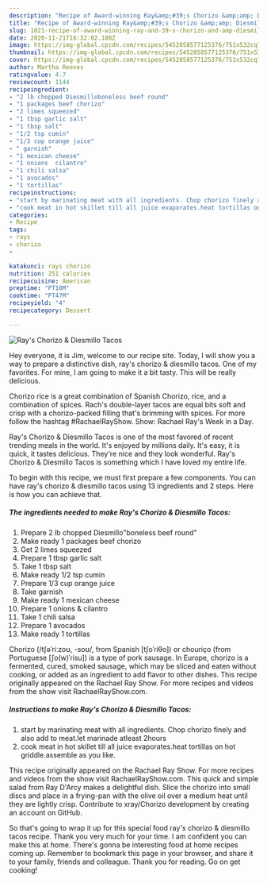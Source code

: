 ```yaml
---
description: "Recipe of Award-winning Ray&amp;#39;s Chorizo &amp;amp; Diesmillo Tacos"
title: "Recipe of Award-winning Ray&amp;#39;s Chorizo &amp;amp; Diesmillo Tacos"
slug: 1021-recipe-of-award-winning-ray-and-39-s-chorizo-and-amp-diesmillo-tacos
date: 2020-11-21T16:32:02.108Z
image: https://img-global.cpcdn.com/recipes/5452858577125376/751x532cq70/rays-chorizo-diesmillo-tacos-recipe-main-photo.jpg
thumbnail: https://img-global.cpcdn.com/recipes/5452858577125376/751x532cq70/rays-chorizo-diesmillo-tacos-recipe-main-photo.jpg
cover: https://img-global.cpcdn.com/recipes/5452858577125376/751x532cq70/rays-chorizo-diesmillo-tacos-recipe-main-photo.jpg
author: Martha Reeves
ratingvalue: 4.7
reviewcount: 1144
recipeingredient:
- "2 lb chopped Diesmilloboneless beef round"
- "1 packages beef chorizo"
- "2 limes squeezed"
- "1 tbsp garlic salt"
- "1 tbsp salt"
- "1/2 tsp cumin"
- "1/3 cup orange juice"
- " garnish"
- "1 mexican cheese"
- "1 onions  cilantro"
- "1 chili salsa"
- "1 avocados"
- "1 tortillas"
recipeinstructions:
- "start by marinating meat with all ingredients. Chop chorizo finely and also add to meat.let marinade atleast 2hours"
- "cook meat in hot skillet till all juice evaporates.heat tortillas on  hot griddle.assemble as you like."
categories:
- Recipe
tags:
- rays
- chorizo
- 

katakunci: rays chorizo  
nutrition: 251 calories
recipecuisine: American
preptime: "PT10M"
cooktime: "PT47M"
recipeyield: "4"
recipecategory: Dessert

---
```



![Ray&#39;s Chorizo &amp; Diesmillo Tacos](https://img-global.cpcdn.com/recipes/5452858577125376/751x532cq70/rays-chorizo-diesmillo-tacos-recipe-main-photo.jpg)

Hey everyone, it is Jim, welcome to our recipe site. Today, I will show you a way to prepare a distinctive dish, ray&#39;s chorizo &amp; diesmillo tacos. One of my favorites. For mine, I am going to make it a bit tasty. This will be really delicious.

Chorizo rice is a great combination of Spanish Chorizo, rice, and a combination of spices. Rach&#39;s double-layer tacos are equal bits soft and crisp with a chorizo-packed filling that&#39;s brimming with spices. For more follow the hashtag #RachaelRayShow. Show: Rachael Ray&#39;s Week in a Day.

Ray&#39;s Chorizo &amp; Diesmillo Tacos is one of the most favored of recent trending meals in the world. It's enjoyed by millions daily. It's easy, it is quick, it tastes delicious. They're nice and they look wonderful. Ray&#39;s Chorizo &amp; Diesmillo Tacos is something which I have loved my entire life.


To begin with this recipe, we must first prepare a few components. You can have ray&#39;s chorizo &amp; diesmillo tacos using 13 ingredients and 2 steps. Here is how you can achieve that.

<!--inarticleads1-->

##### The ingredients needed to make Ray&#39;s Chorizo &amp; Diesmillo Tacos:

1. Prepare 2 lb chopped Diesmillo&#34;boneless beef round&#34;
1. Make ready 1 packages beef chorizo
1. Get 2 limes squeezed
1. Prepare 1 tbsp garlic salt
1. Take 1 tbsp salt
1. Make ready 1/2 tsp cumin
1. Prepare 1/3 cup orange juice
1. Take  garnish
1. Make ready 1 mexican cheese
1. Prepare 1 onions &amp; cilantro
1. Take 1 chili salsa
1. Prepare 1 avocados
1. Make ready 1 tortillas


Chorizo (/tʃəˈriːzoʊ, -soʊ/, from Spanish [tʃoˈɾiθo]) or chouriço (from Portuguese [ʃo(w)ˈɾisu]) is a type of pork sausage. In Europe, chorizo is a fermented, cured, smoked sausage, which may be sliced and eaten without cooking, or added as an ingredient to add flavor to other dishes. This recipe originally appeared on the Rachael Ray Show. For more recipes and videos from the show visit RachaelRayShow.com. 

<!--inarticleads2-->

##### Instructions to make Ray&#39;s Chorizo &amp; Diesmillo Tacos:

1. start by marinating meat with all ingredients. Chop chorizo finely and also add to meat.let marinade atleast 2hours
1. cook meat in hot skillet till all juice evaporates.heat tortillas on  hot griddle.assemble as you like.


This recipe originally appeared on the Rachael Ray Show. For more recipes and videos from the show visit RachaelRayShow.com. This quick and simple salad from Ray D&#39;Arcy makes a delightful dish. Slice the chorizo into small discs and place in a frying-pan with the olive oil over a medium heat until they are lightly crisp. Contribute to xray/Chorizo development by creating an account on GitHub. 

So that's going to wrap it up for this special food ray&#39;s chorizo &amp; diesmillo tacos recipe. Thank you very much for your time. I am confident you can make this at home. There's gonna be interesting food at home recipes coming up. Remember to bookmark this page in your browser, and share it to your family, friends and colleague. Thank you for reading. Go on get cooking!

